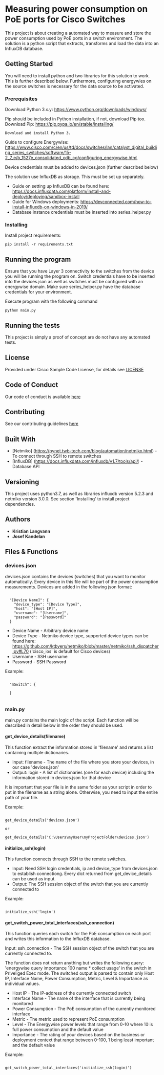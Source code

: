 # Measuring power consumption on PoE ports for Cisco Switches

This project is about creating a automated way to measure and store the power consumption used by PoE ports in a switch environment.
The solution is a python script that extracts, transforms and load the data into an InfluxDB database.

## Getting Started

You will need to install python and two libraries for this solution to work. This is further described below. Furthermore, configuring energywies on the source switches is necessary for the data source to be activated. 

### Prerequisites

Download Python 3.x.y: https://www.python.org/downloads/windows/

Pip should be included in Python installation, if not, download Pip too.
Download Pip: https://pip.pypa.io/en/stable/installing/

```
Download and install Python 3.
```

Guide to configure Energywise: https://www.cisco.com/c/en/us/td/docs/switches/lan/catalyst_digital_building_series_switches/software/15-2_7_e/b_1527e_consolidated_cdb_cg/configuring_energywise.html

Device credentials must be added to devices.json (further described below)

The solution use InfluxDB as storage. This must be set up separately. 
- Guide on setting up InfluxDB can be found here: https://docs.influxdata.com/platform/install-and-deploy/deploying/sandbox-install
- Guide for Windows deployments: https://devconnected.com/how-to-install-influxdb-on-windows-in-2019/
- Database instance credentials must be inserted into series_helper.py

### Installing

Install project requirements:

```
pip install -r requirements.txt
```

## Running the program

Ensure that you have Layer 3 connectivity to the switches from the device you will be running the program on. Switch credentials have to be inserted into the devices.json as well as switches must be configured with an energywise domain. Make sure series_helper.py have the database credentials for your environment. 

Execute program with the following command
```
python main.py
```


## Running the tests

This project is simply a proof of concept are do not have any automated tests.

## License
Provided under Cisco Sample Code License, for details see [LICENSE](./LICENSE)

## Code of Conduct
Our code of conduct is available [here](./CODE_OF_CONDUCT.md)

## Contributing
See our contributing guidelines [here](./CONTRIBUTING.md)

## Built With

* [Netmiko] (https://pynet.twb-tech.com/blog/automation/netmiko.html) - To connect through SSH to remote switches
* [InfluxDB] (https://docs.influxdata.com/influxdb/v1.7/tools/api/) - Database API

## Versioning
This project uses python3.7, as well as libraries influxdb version 5.2.3 and netmiko version 3.0.0.
See section 'Installing' to install project dependencies.

## Authors

* **Kristian Langvann** 
* **Josef Kandelan** 

## Files & Functions

### devices.json

devices.json contains the devices (switches) that you want to monitor automatically. Every device in 
this file will be part of the power consumption measurements. Devices are added in the following json format:

```

  "[Device Name]": {
    "device_type": "[Device Type]",
    "host": "[Host IP]",
    "username": "[Username]",
    "password": "[Password]"
  } 

```

* Device Name - Arbitrary device name
* Device Type - Netmiko device type, supported device types can be found here: https://github.com/ktbyers/netmiko/blob/master/netmiko/ssh_dispatcher.py#L70 ('cisco_ios' is default for Cisco devices)
* Username - SSH username
* Password - SSH Password

Example:

```

  "mSwitch": {

  }
  
```

### main.py

main.py contains the main logic of the script. Each function will be described in detail below in the order they should be used.

#### get_device_details(filename) 

This function extract the information stored in 'filename' and returns a list containing multiple dictionaries. 

* Input: filename - The name of the file where you store your devices, in our case 'devices.json'
* Output: login - A list of dictionaries (one for each device) including the information stored in devices.json for that device

It is important that your file is in the same folder as your script in order to put in the filename as a string alone. Otherwise, you need to input the 
entire path of your file. 


Example:

```

get_device_details('devices.json')

or 

get_device_details('C:\Users\myUser\myProjectFolder\devices.json')

```

#### initialize_ssh(login)

This function connects through SSH to the remote switches. 

* Input: Need SSH login credentials, ip and device_type from devices.json to establish connectiong. Every dict returned from get_device_details can be used as input.
* Output: The SSH session object of the switch that you are currently connected to

Example: 

```

initialize_ssh('login')

```

#### get_switch_power_total_interfaces(ssh_connection)

This function queries each switch for the PoE consumption on each port and writes this information to the InfluxDB database. 

Input: ssh_connection - The SSH session object of the switch that you are currently connected to. 

The function does not return anything but writes the following query: 'energywise query importance 100 name * collect usage' in the switch in Priveliged Exec mode.
The switched output is parsed to contain only Host IP, Interface Name, Power Consumption, Metric, Level & Importance as individual values. 

* Host IP - The IP-address of the currently connected switch
* Interface Name - The name of the interface that is currently being monitored
* Power Consumption - The PoE consumption of the currently monitored interface  
* Metric - The metric used to represent PoE consumption
* Level - The Energywise power levels that range from 0-10 where 10 is full power consumption and the default value
* Importance - The rating of your devices based on the business or deployment context that range between 0-100, 1 being least important and the default value

Example:

```

get_switch_power_total_interfaces('initialize_ssh(login)')


```











   



 
